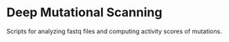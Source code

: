 # Deep Mutational Scanning

Scripts for analyzing fastq files and computing activity scores of mutations.
